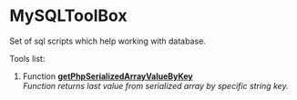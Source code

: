 MySQLToolBox
============

Set of sql scripts which help working with database.

Tools list:


1. Function **<a href="https://github.com/KredytyChwilowki/MySQLToolBox/edit/master/getPhpSerializedArrayValueByKey_README.md">getPhpSerializedArrayValueByKey</a>** <br />
	*Function returns last value from serialized array by specific string key.*
